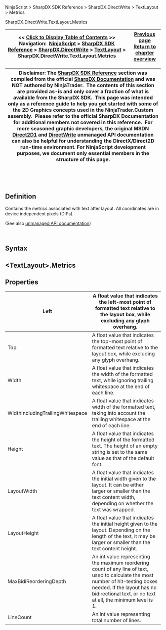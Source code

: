 ﻿


NinjaScript \> SharpDX SDK Reference \> SharpDX.DirectWrite \> TextLayout \> Metrics






















SharpDX.DirectWrite.TextLayout.Metrics







| \<\< [Click to Display Table of Contents](sharpdx_directwrite_textlayout_metrics.md) \>\> **Navigation:**     [NinjaScript](ninjascript-1.md) \> [SharpDX SDK Reference](sharpdx_sdk_reference-1.md) \> [SharpDX.DirectWrite](sharpdx_directwrite-1.md) \> [TextLayout](sharpdx_directwrite_textlayout-1.md) \> SharpDX.DirectWrite.TextLayout.Metrics | [Previous page](sharpdx_directwrite_textlayout_maxwidth-1.md) [Return to chapter overview](sharpdx_directwrite_textlayout-1.md) |
| --- | --- |













| Disclaimer: The [SharpDX SDK Reference](sharpdx_sdk_reference-1.md) section was compiled from the official [SharpDX Documentation](http://sharpdx.org/) and was NOT authored by NinjaTrader.  The contents of this section are provided as\-is and only cover a fraction of what is available from the SharpDX SDK.  This page was intended only as a reference guide to help you get started with some of the 2D Graphics concepts used in the NinjaTrader.Custom assembly.  Please refer to the official SharpDX Documentation for additional members not covered in this reference.  For more seasoned graphic developers, the original MSDN [Direct2D1](https://msdn.microsoft.com/en-us/library/windows/desktop/dd370990.aspx) and [DirectWrite](https://msdn.microsoft.com/en-us/library/windows/desktop/dd368038.aspx) unmanaged API documentation can also be helpful for understanding the DirectX/Direct2D run\-time environment. For NinjaScript development purposes, we document only essential members in the structure of this page. |
| --- |



 


 


## Definition


Contains the metrics associated with text after layout. All coordinates are in device independent pixels (DIPs).


(See also [unmanaged API documentation](https://msdn.microsoft.com/en-us/library/dd368135.aspx))


 


## Syntax


## \<TextLayout\>.Metrics


## 


## Properties




| Left | A float value that indicates the left\-most point of formatted text relative to the layout box, while excluding any glyph overhang. |
| --- | --- |
| Top | A float value that indicates the top\-most point of formatted text relative to the layout box, while excluding any glyph overhang. |
| Width | A float value that indicates the width of the formatted text, while ignoring trailing whitespace at the end of each line. |
| WidthIncludingTrailingWhitespace | A float value that indicates width of the formatted text, taking into account the trailing whitespace at the end of each line. |
| Height | A float value that indicates the height of the formatted text. The height of an empty string is set to the same value as that of the default font. |
| LayoutWidth | A float value that indicates the initial width given to the layout. It can be either larger or smaller than the text content width, depending on whether the text was wrapped. |
| LayoutHeight | A float value that indicates the initial height given to the layout. Depending on the length of the text, it may be larger or smaller than the text content height. |
| MaxBidiReorderingDepth | An int value representing the maximum reordering count of any line of text, used to calculate the most number of hit\-testing boxes needed. If the layout has no bidirectional text, or no text at all, the minimum level is 1\. |
| LineCount | An int value representing total number of lines. |









